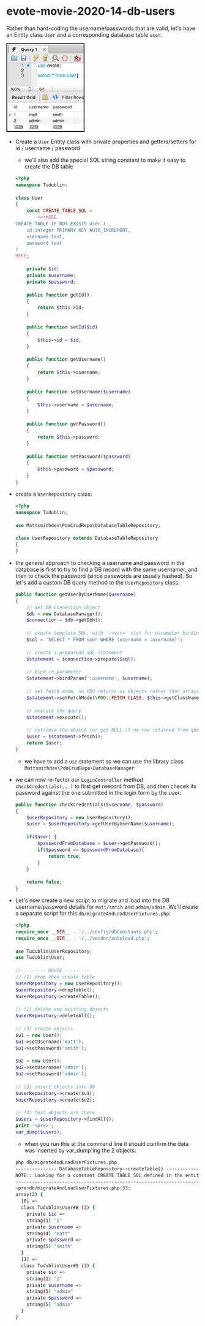 # evote-movie-2020-14-db-users

Rather than hard-coding the username/passwords that are valid, let's have an Entity class `User` and a corresponding database table `user`.

![users in DB](screenshots/db_users.png)

- Create a `User` Entity class with private properties and getters/setters for id / username / password

    - we'll also add the special SQL string constant to make it easy to create the DB table

    ```php
    <?php
    namespace Tudublin;
    
    class User
    {
        const CREATE_TABLE_SQL =
            <<<HERE
    CREATE TABLE IF NOT EXISTS user (
        id integer PRIMARY KEY AUTO_INCREMENT,
        username text,
        password text
    )
    HERE;
        
        private $id;
        private $username;
        private $password;
    
        public function getId()
        {
            return $this->id;
        }
    
        public function setId($id)
        {
            $this->id = $id;
        }
    
        public function getUsername()
        {
            return $this->username;
        }
    
        public function setUsername($username)
        {
            $this->username = $username;
        }
    
        public function getPassword()
        {
            return $this->password;
        }
    
        public function setPassword($password)
        {
            $this->password = $password;
        }
    }
    ```
-  create a `UserRepository` class:
    
    ```php
    <?php
    namespace Tudublin;
    
    use Mattsmithdev\PdoCrudRepo\DatabaseTableRepository;
    
    class UserRepository extends DatabaseTableRepository
    {
    }
    ```  

- the general approach to checking a username and password in the database is first to try to find a DB record with the same usernamer, and then to check the password (since passwords are usually hashed). So let's add a custom DB query method to the `UserRepository` class.

    ```php
    public function getUserByUserName($username)
    {
        // get DB connection object
        $db = new DatabaseManager();
        $connection = $db->getDbh();
    
        // create template SQL, with ':<var>' slot for parameter binding
        $sql = 'SELECT * FROM user WHERE (username = :username)';
    
        // create a preparedd SQL statement
        $statement = $connection->prepare($sql);
        
        // bind in parameter
        $statement->bindParam(':username', $username);
        
        // set fetch mode, so PDO returns us Objects rather than arrays
        $statement->setFetchMode(\PDO::FETCH_CLASS, $this->getClassNameForDbRecords());
        
        // execute the query
        $statement->execute();
    
        // retrieve the object (or get NULL if no row returned from query)
        $user = $statement->fetch();
        return $user;
    }
    ```
    - we have to add a `use` statement so we can use the library class `Mattsmithdev\PdoCrudRepo\DatabaseManager`

- we can now re-factor our `LoginController` method `checkCredentials(...)` to first get reecord from DB, and then checek its password against the one submitted in the login form by the user:
    
    ```php
    public function checkCredentials($username, $password)
    {
        $userRepository = new UserRepository();
        $user = $userRepository->getUserByUserName($username);
    
        if($user) {
            $passwordFromDatabase = $user->getPassword();
            if($password == $passwordFromDatabase){
                return true;
            }
        }
        
        return false;
    }
    ```

- Let's now create a new script to migrate and load into the DB username/password details for `matt/smtih` and `admin/admin`. We'll create a separate script for this `db/migrateAndLoadUserFixtures.php`:
    
    ```php
    <?php
    require_once __DIR__ . '/../config/dbConstants.php';
    require_once __DIR__ . '/../vendor/autoload.php';
    
    use Tudublin\UserRepository;
    use Tudublin\User;
    
    //--------- MOVIE ---------
    // (1) drop then create table
    $userRepository = new UserRepository();
    $userRepository->dropTable();
    $userRepository->createTable();
    
    // (2) delete any existing objects
    $userRepository->deleteAll();
    
    // (3) create objects
    $u1 = new User();
    $u1->setUsername('matt');
    $u1->setPassword('smith');
    
    $u2 = new User();
    $u2->setUsername('admin');
    $u2->setPassword('admin');
    
    // (3) insert objects into DB
    $userRepository->create($u1);
    $userRepository->create($u2);
    
    // (4) test objects are there
    $users = $userRepository->findAll();
    print '<pre>';
    var_dump($users);
    ```

    - when you run this at the command line it should confirm the data was inserted by var_dump'ing the 2 objects:
    
    ```bash
    php db/migrateAndLoadUserFixtures.php 
    --------------- DatabaseTableRepository->createTable() ----------------
    NOTE:: Looking for a constant CREATE_TABLE_SQL defined in the entity class associated with this repository
    -----------------------------------------------------------------------
    <pre>db/migrateAndLoadUserFixtures.php:33:
    array(2) {
      [0] =>
      class Tudublin\User#8 (3) {
        private $id =>
        string(1) "1"
        private $username =>
        string(4) "matt"
        private $password =>
        string(5) "smith"
      }
      [1] =>
      class Tudublin\User#9 (3) {
        private $id =>
        string(1) "2"
        private $username =>
        string(5) "admin"
        private $password =>
        string(5) "admin"
      }
    }
    ```
  